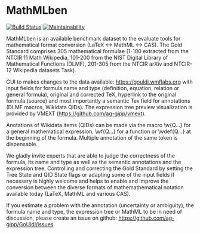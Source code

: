# MathMLben

[![Build Status](https://travis-ci.org/ag-gipp/GoUldI.svg?branch=master)](https://travis-ci.org/ag-gipp/GoUldI)
[![Maintainability](https://api.codeclimate.com/v1/badges/1a369c013f69caa8b3ac/maintainability)](https://codeclimate.com/github/ag-gipp/GoUldI/maintainability)

MathMLben is an available benchmark dataset to the evaluate tools for mathematical format conversion (LaTeX <-> MathML <-> CAS).
The Gold Standard comprises 305 mathematical formulae (1-100 extracted from the NTCIR 11 Math Wikipedia, 101-200 from the
NIST Digital Library of Mathematical Functions (DLMF), 201-305 from the NTCIR arXiv and NTCIR-12 Wikipedia datasets
Task).

GUI to makes changes to the data available: https://gouldi.wmflabs.org
with input fields for formula name and type (definition, equation, relation or general formula), original and corrected TeX, hyperlink to the original formula (source) and most importantly a semantic Tex field for annotations (DLMF macros, Wikidata QIDs).
The expression tree preview visualization is provided by VMEXT (https://github.com/ag-gipp/vmext).

Anotations of Wikidata items (QIDs) can be made via the macro \w{Q...} for a general mathematical expression, \wf{Q...} for a function or \wdef{Q...} at the beginning of the formula. Multiple annotation of the same token is dispensable.

We gladly invite experts that are able to judge the correctness of the formula, its name and type as well as the semantic annotations and the expression tree. Controlling and correcting the Gold Standard by setting the Tree State and QID State flags or adapting some of the input fields if necessary is highly welcome and helps to enable and improve the conversion between the diverse formats of mathemathematical notation available today (LaTeX, MathML and various CAS).

If you estimate a problem with the annotation (uncertainty or ambiguity), the formula name and type, the expression tree or MathML to be in need of discussion, please create an issue on github: https://github.com/ag-gipp/GoUldI/issues.
